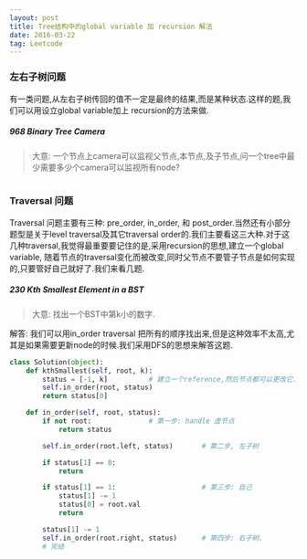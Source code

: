 ```yaml
---
layout: post
title: Tree结构中的global variable 加 recursion 解法
date: 2016-03-22
tag: Leetcode
---
```


### 左右子树问题

有一类问题,从左右子树传回的值不一定是最终的结果,而是某种状态.这样的题,我们可以用设立global variable加上 recursion的方法来做.


##### 968 Binary Tree Camera
> 大意: 一个节点上camera可以监视父节点,本节点,及子节点,问一个tree中最少需要多少个camera可以监视所有node?

```python


```

### Traversal 问题

Traversal 问题主要有三种: pre_order, in_order, 和 post_order.当然还有小部分题型是关于level traversal及其它traversal order的.我们主要看这三大种.对于这几种traversal,我觉得最重要要记住的是,采用recursion的思想,建立一个global variable, 随着节点的traversal变化而被改变,同时父节点不要管子节点是如何实现的,只要管好自己就好了.我们来看几题.

##### 230 Kth Smallest Element in a BST
> 大意: 找出一个BST中第k小的数字.

解答: 我们可以用in_order traversal 把所有的顺序找出来,但是这种效率不太高,尤其是如果需要更新node的时候.我们采用DFS的思想来解答这题.

```python
class Solution(object):
    def kthSmallest(self, root, k):
        status = [-1, k]          # 建立一个reference,然后节点都可以更改它.第一个数字是记录结果,第二个数字记录进行到第几个了
        self.in_order(root, status)      
        return status[0]

    def in_order(self, root, status):
        if not root:              # 第一步: handle 虚节点
            return status

        self.in_order(root.left, status)       # 第二步, 左子树

        if status[1] == 0:
            return

        if status[1] == 1:                     # 第三步: 自己
            status[1] -= 1
            status[0] = root.val
            return

        status[1] -= 1
        self.in_order(root.right, status)      # 第四步: 右子树.
        # 完结
```
